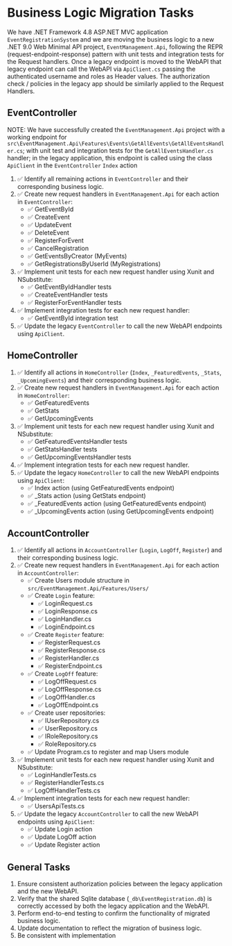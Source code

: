 # Business Logic Migration Tasks

We have .NET Framework 4.8 ASP.NET MVC application `EventRegistrationSystem` and we are moving the business logic to a new .NET 9.0 Web Minimal API project, `EventManagement.Api`, following the REPR (request-endpoint-response) pattern with unit tests and integration tests for the Request handlers. Once a legacy endpoint is moved to the WebAPI  that legacy endpoint can call the WebAPI via `ApiClient.cs` passing the authenticated username and roles as  Header values. The authorization check / policies in the legacy app should be similarly applied to the Request Handlers.


## EventController
NOTE: We have successfully created the `EventManagement.Api` project with a working endpoint for `src\EventManagement.Api\Features\Events\GetAllEvents\GetAllEventsHandler.cs`; with unit test and integration tests for the `GetAllEventsHandler.cs` handler;  in the legacy application, this endpoint is called using the class `ApiClient` in the `EventController` `Index` action

1. ✅ Identify all remaining actions in `EventController` and their corresponding business logic.
2. ✅ Create new request handlers in `EventManagement.Api` for each action in `EventController`:
   - ✅ GetEventById
   - ✅ CreateEvent
   - ✅ UpdateEvent
   - ✅ DeleteEvent
   - ✅ RegisterForEvent
   - ✅ CancelRegistration
   - ✅ GetEventsByCreator (MyEvents)
   - ✅ GetRegistrationsByUserId (MyRegistrations)
3. ✅ Implement unit tests for each new request handler using Xunit and NSubstitute:
   - ✅ GetEventByIdHandler tests
   - ✅ CreateEventHandler tests
   - ✅ RegisterForEventHandler tests
4. ✅ Implement integration tests for each new request handler:
   - ✅ GetEventById integration test
5. ✅ Update the legacy `EventController` to call the new WebAPI endpoints using `ApiClient`.

## HomeController
1. ✅ Identify all actions in `HomeController` (`Index`, `_FeaturedEvents`, `_Stats`, `_UpcomingEvents`) and their corresponding business logic.
2. ✅ Create new request handlers in `EventManagement.Api` for each action in `HomeController`:
   - ✅ GetFeaturedEvents
   - ✅ GetStats
   - ✅ GetUpcomingEvents
3. ✅ Implement unit tests for each new request handler using Xunit and NSubstitute:
   - ✅ GetFeaturedEventsHandler tests
   - ✅ GetStatsHandler tests
   - ✅ GetUpcomingEventsHandler tests
4. ✅ Implement integration tests for each new request handler.
5. ✅ Update the legacy `HomeController` to call the new WebAPI endpoints using `ApiClient`:
   - ✅ Index action (using GetFeaturedEvents endpoint)
   - ✅ _Stats action (using GetStats endpoint)
   - ✅ _FeaturedEvents action (using GetFeaturedEvents endpoint)
   - ✅ _UpcomingEvents action (using GetUpcomingEvents endpoint)

## AccountController
1. ✅ Identify all actions in `AccountController` (`Login`, `LogOff`, `Register`) and their corresponding business logic.
2. ✅ Create new request handlers in `EventManagement.Api` for each action in `AccountController`:
   - ✅ Create Users module structure in `src/EventManagement.Api/Features/Users/`
   - ✅ Create `Login` feature:
     - ✅ LoginRequest.cs
     - ✅ LoginResponse.cs
     - ✅ LoginHandler.cs
     - ✅ LoginEndpoint.cs
   - ✅ Create `Register` feature:
     - ✅ RegisterRequest.cs
     - ✅ RegisterResponse.cs
     - ✅ RegisterHandler.cs
     - ✅ RegisterEndpoint.cs
   - ✅ Create `LogOff` feature:
     - ✅ LogOffRequest.cs
     - ✅ LogOffResponse.cs
     - ✅ LogOffHandler.cs
     - ✅ LogOffEndpoint.cs
   - ✅ Create user repositories:
     - ✅ IUserRepository.cs
     - ✅ UserRepository.cs
     - ✅ IRoleRepository.cs
     - ✅ RoleRepository.cs
   - ✅ Update Program.cs to register and map Users module
3. ✅ Implement unit tests for each new request handler using Xunit and NSubstitute:
   - ✅ LoginHandlerTests.cs
   - ✅ RegisterHandlerTests.cs
   - ✅ LogOffHandlerTests.cs
4. ✅ Implement integration tests for each new request handler:
   - ✅ UsersApiTests.cs
5. ✅ Update the legacy `AccountController` to call the new WebAPI endpoints using `ApiClient`:
   - ✅ Update Login action
   - ✅ Update LogOff action
   - ✅ Update Register action

## General Tasks
1. Ensure consistent authorization policies between the legacy application and the new WebAPI.
2. Verify that the shared Sqlite database (`_db\EventRegistration.db`) is correctly accessed by both the legacy application and the WebAPI.
3. Perform end-to-end testing to confirm the functionality of migrated business logic.
4. Update documentation to reflect the migration of business logic.
5. Be consistent with implementation
